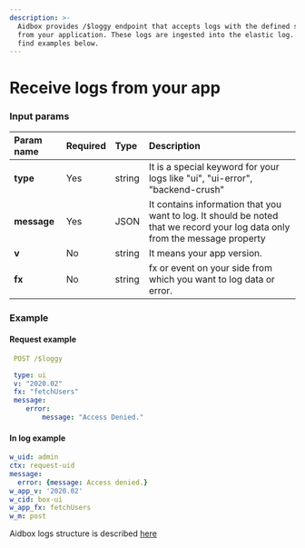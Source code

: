 ```yaml
---
description: >-
  Aidbox provides /$loggy endpoint that accepts logs with the defined structure
  from your application. These logs are ingested into the elastic log. You can
  find examples below.
---
```


# Receive logs from your app

### Input params

| Param name | Required | Type | Description |
| :--- | :--- | :--- | :--- |
| **type** | Yes | string | It is a special keyword for your logs like "ui", "ui-error", "backend-crush" |
| **message** | Yes | JSON | It contains information that you want to log. It should be noted that we record your log data only from the message property |
| **v** | No | string | It means your app version.  |
| **fx** | No | string | fx or event on your side from which you want to log data or error.  |

### Example

#### Request example

```yaml
 POST /$loggy

 type: ui
 v: "2020.02"
 fx: "fetchUsers"
 message:
    error:
        message: "Access Denied."
```

#### In log example

```yaml
w_uid: admin
ctx: request-uid
message:
  error: {message: Access denied.}
w_app_v: '2020.02'
w_cid: box-ui
w_app_fx: fetchUsers
w_m: post
```

Aidbox logs structure is described [here](https://docs.aidbox.app/core-modules/logging-and-audit)

